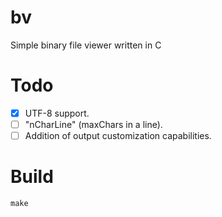# bv
Simple binary file viewer written in C

# Todo
- [X] UTF-8 support.
- [ ] "nCharLine" (maxChars in a line).
- [ ] Addition of output customization capabilities.

# Build
```
make
```